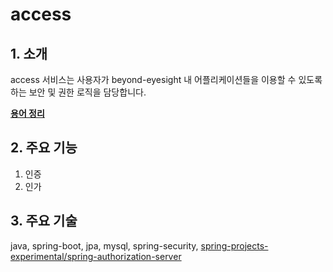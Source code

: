 # access

## 1. 소개

access 서비스는 사용자가 beyond-eyesight 내 어플리케이션들을 이용할 수 있도록 하는 보안 및 권한 로직을 담당합니다.

[**용어 정리**](docs/domain/model.md)

## 2. 주요 기능

1. 인증
2. 인가

## 3. 주요 기술

java, spring-boot, jpa, mysql, spring-security, [spring-projects-experimental/spring-authorization-server](https://github.com/spring-projects-experimental/spring-authorization-server)


